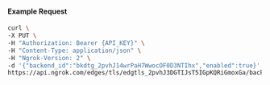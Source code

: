 <!-- Code generated for API Clients. DO NOT EDIT. -->

#### Example Request

```bash
curl \
-X PUT \
-H "Authorization: Bearer {API_KEY}" \
-H "Content-Type: application/json" \
-H "Ngrok-Version: 2" \
-d '{"backend_id":"bkdtg_2pvhJ14wrPaH7WwocOF0D3NTIhx","enabled":true}' \
https://api.ngrok.com/edges/tls/edgtls_2pvhJ3DGTIJsT5IGpKQRiGmoxGa/backend
```
